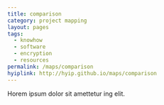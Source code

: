 ```yaml
---
title: comparison
category: project mapping
layout: pages
tags:
  - knowhow
  - software
  - encryption
  - resources
permalink: /maps/comparison
hyiplink: http://hyip.github.io/maps/comparison
---
```

Horem ipsum dolor sit amettetur ing elit. 
